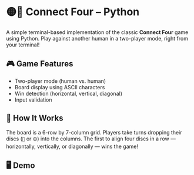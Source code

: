 
# 🟡🔴 Connect Four – Python 

A simple terminal-based implementation of the classic **Connect Four** game using Python. Play against another human in a two-player mode, right from your terminal!

## 🎮 Game Features

- Two-player mode (human vs. human)
- Board display using ASCII characters
- Win detection (horizontal, vertical, diagonal)
- Input validation

## 🧱 How It Works

The board is a 6-row by 7-column grid. Players take turns dropping their discs (`🔴` or `🟡`) into the columns. The first to align four discs in a row — horizontally, vertically, or diagonally — wins the game!

## 🖥️ Demo

